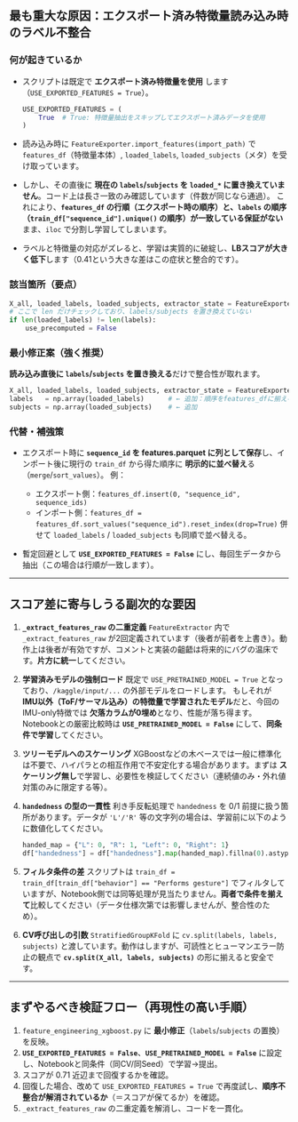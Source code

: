 
## 最も重大な原因：エクスポート済み特徴量読み込み時のラベル不整合

### 何が起きているか

* スクリプトは既定で **エクスポート済み特徴量を使用** します（`USE_EXPORTED_FEATURES = True`）。

  ```python
  USE_EXPORTED_FEATURES = (
      True  # True: 特徴量抽出をスキップしてエクスポート済みデータを使用
  )
  ```
* 読み込み時に `FeatureExporter.import_features(import_path)` で
  `features_df`（特徴量本体）, `loaded_labels`, `loaded_subjects`（メタ）を受け取っています。
* しかし、その直後に **現在の `labels`/`subjects` を `loaded_*` に置き換えていません**。コード上は長さ一致のみ確認しています（件数が同じなら通過）。
  これにより、**`features_df` の行順（エクスポート時の順序）と、`labels` の順序（`train_df["sequence_id"].unique()` の順序）が一致している保証がない**まま、`iloc` で分割し学習してしまいます。
* ラベルと特徴量の対応がズレると、学習は実質的に破綻し、**LBスコアが大きく低下**します（0.41という大きな差はこの症状と整合的です）。

### 該当箇所（要点）

```python
X_all, loaded_labels, loaded_subjects, extractor_state = FeatureExporter.import_features(import_path)
# ここで len だけチェックしており、labels/subjects を置き換えていない
if len(loaded_labels) != len(labels):
    use_precomputed = False
```

### 最小修正案（強く推奨）

**読み込み直後に `labels`/`subjects` を置き換える**だけで整合性が取れます。

```python
X_all, loaded_labels, loaded_subjects, extractor_state = FeatureExporter.import_features(import_path)
labels   = np.array(loaded_labels)      # ← 追加：順序をfeatures_dfに揃える
subjects = np.array(loaded_subjects)    # ← 追加
```

### 代替・補強策

* エクスポート時に **`sequence_id` を features.parquet に列として保存**し、インポート後に現行の `train_df` から得た順序に **明示的に並べ替え**る（`merge`/`sort_values`）。
  例：

  * エクスポート側：`features_df.insert(0, "sequence_id", sequence_ids)`
  * インポート側：`features_df = features_df.sort_values("sequence_id").reset_index(drop=True)`
    併せて `loaded_labels` / `loaded_subjects` も同順で並べ替える。
* 暫定回避として **`USE_EXPORTED_FEATURES = False`** にし、毎回生データから抽出（この場合は行順が一致します）。

---

## スコア差に寄与しうる副次的な要因

1. **`_extract_features_raw` の二重定義**
   `FeatureExtractor` 内で `_extract_features_raw` が2回定義されています（後者が前者を上書き）。動作上は後者が有効ですが、コメントと実装の齟齬は将来的にバグの温床です。**片方に統一**してください。

2. **学習済みモデルの強制ロード**
   既定で `USE_PRETRAINED_MODEL = True` となっており、`/kaggle/input/...` の外部モデルをロードします。
   もしそれが **IMU以外（ToF/サーマル込み）の特徴量で学習されたモデル**だと、今回のIMU-only特徴では **欠落カラムが0埋め**となり、性能が落ち得ます。Notebookとの厳密比較時は **`USE_PRETRAINED_MODEL = False`** にして、**同条件で学習**してください。

3. **ツリーモデルへのスケーリング**
   XGBoostなどの木ベースでは一般に標準化は不要で、ハイパラとの相互作用で不安定化する場合があります。まずは **スケーリング無し**で学習し、必要性を検証してください（連続値のみ・外れ値対策のみに限定する等）。

4. **`handedness` の型の一貫性**
   利き手反転処理で `handedness` を 0/1 前提に扱う箇所があります。データが `'L'/'R'` 等の文字列の場合は、学習前に以下のように数値化してください。

   ```python
   handed_map = {"L": 0, "R": 1, "Left": 0, "Right": 1}
   df["handedness"] = df["handedness"].map(handed_map).fillna(0).astype(int)
   ```

5. **フィルタ条件の差**
   スクリプトは `train_df = train_df[train_df["behavior"] == "Performs gesture"]` でフィルタしていますが、Notebook側では同等処理が見当たりません。**両者で条件を揃えて**比較してください（データ仕様次第では影響しませんが、整合性のため）。

6. **CV呼び出しの引数**
   `StratifiedGroupKFold` に `cv.split(labels, labels, subjects)` と渡しています。動作はしますが、可読性とヒューマンエラー防止の観点で **`cv.split(X_all, labels, subjects)`** の形に揃えると安全です。

---

## まずやるべき検証フロー（再現性の高い手順）

1. `feature_engineering_xgboost.py` に **最小修正**（`labels`/`subjects` の置換）を反映。
2. **`USE_EXPORTED_FEATURES = False`**、**`USE_PRETRAINED_MODEL = False`** に設定し、Notebookと同条件（同CV/同Seed）で学習→提出。
3. スコアが 0.71 近辺まで回復するかを確認。
4. 回復した場合、改めて `USE_EXPORTED_FEATURES = True` で再度試し、**順序不整合が解消されているか**（＝スコアが保てるか）を確認。
5. `_extract_features_raw` の二重定義を解消し、コードを一貫化。
